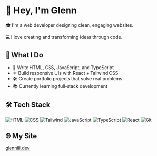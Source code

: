 # 👋 Hey, I'm Glenn

🎓 I'm a web developer designing clean, engaging websites.

💻 I love creating and transforming ideas through code.

## 🚀 What I Do

- 🧠 Write HTML, CSS, JavaScript, and TypeScript
- ⚛️ Build responsive UIs with React + Tailwind CSS
- 🛠 Create portfolio projects that solve real problems
- 📚 Currently learning full-stack development

## 🛠 Tech Stack

![HTML](https://img.shields.io/badge/-HTML5-E34F26?logo=html5&logoColor=white)
![CSS](https://img.shields.io/badge/-CSS3-1572B6?logo=css3&logoColor=white)
![Tailwind](https://img.shields.io/badge/-TailwindCSS-3cbcf4?logo=tailwind&logoColor=white)
![JavaScript](https://img.shields.io/badge/-JavaScript-black?logo=javascript&logoColor=F7DF1E)
![TypeScript](https://img.shields.io/badge/-TypeScript-white?logo=typescript&logoColor=007acc)
![React](https://img.shields.io/badge/-React-20232A?logo=react&logoColor=61DAFB)
![Git](https://img.shields.io/badge/-Git-white?logo=git&logoColor=F05032)

## 🌐 My Site

[glenniii.dev](https://glenniii.dev)
